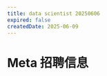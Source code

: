 ```yaml
---
title: data scientist 20250606
expired: false
createdDate: 2025-06-09
---
```


# Meta 招聘信息

<JobPostingTable job-posting-json-path="meta/data/data-scientist-20250606.json" />
